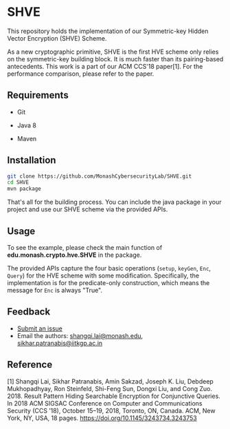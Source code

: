 # SHVE
This repository holds the implementation of our Symmetric-key Hidden Vector Encryption (SHVE) Scheme.

As a new cryptographic primitive, SHVE is the first HVE scheme only relies on the symmetric-key building block. It is much faster than its pairing-based antecedents. This work is a part of our ACM CCS'18 paper[1]. For the performance comparison, please refer to the paper.

## Requirements

* Git
* Java 8

* Maven

## Installation

```bash
git clone https://github.com/MonashCybersecurityLab/SHVE.git
cd SHVE
mvn package
```

That's all for the building process. You can include the java package in your project and use our SHVE scheme via the provided APIs.

## Usage

To see the example, please check the main function of **edu.monash.crypto.hve.SHVE** in the package.

The provided APIs capture the four basic operations (`setup`, `keyGen`, `Enc`, `Query`) for the HVE scheme with some modification. Specifically, the implementation is for the predicate-only construction, which means the message for `Enc` is always "True".

## Feedback

- [Submit an issue](https://github.com/MonashCybersecurityLab/SHVE/issues/new)
- Email the authors: shangqi.lai@monash.edu, sikhar.patranabis@iitkgp.ac.in

## Reference

[1] Shangqi Lai, Sikhar Patranabis, Amin Sakzad, Joseph K. Liu, Debdeep Mukhopadhyay, Ron Steinfeld, Shi-Feng Sun, Dongxi Liu, and Cong Zuo. 2018. Result Pattern Hiding Searchable Encryption for Conjunctive Queries. In 2018 ACM SIGSAC Conference on Computer and Communications Security (CCS ’18), October 15–19, 2018, Toronto, ON, Canada. ACM, New York, NY,
USA, 18 pages. https://doi.org/10.1145/3243734.3243753